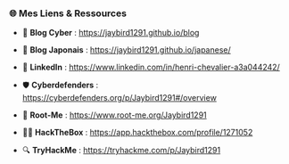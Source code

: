 ### 🌐 Mes Liens & Ressources

- 🔐 **Blog Cyber** : https://jaybird1291.github.io/blog  
  
- 🎌 **Blog Japonais** : https://jaybird1291.github.io/japanese/  
  
- 💼 **LinkedIn** : https://www.linkedin.com/in/henri-chevalier-a3a044242/ 
  
- 🛡️ **Cyberdefenders** : https://cyberdefenders.org/p/Jaybird1291#/overview
  
- 🚀 **Root-Me** : https://www.root-me.org/Jaybird1291  
  
- 🕵️‍♂️ **HackTheBox** : https://app.hackthebox.com/profile/1271052
  
- 🔍 **TryHackMe** : https://tryhackme.com/p/Jaybird1291
